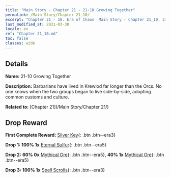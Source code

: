 ```yaml
---
title: "Main Story - Chapter 21 - 21-10 Growing Together"
permalink: /Main Story/Chapter 21_10/
excerpt: "Chapter 21 - 10. Era of Chaos  Main Story - Chapter 21_10. 21-10 Growing Together"
last_modified_at: 2021-03-30
locale: en
ref: "Chapter 21_10.md"
toc: false
classes: wide
---
```


## Details

 **Name:** 21-10 Growing Together

 **Description:** Barbarians have lived in Krewlod far longer than the Orcs. No one knows when the two groups began to live side-by-side, adopting common customs and culture.

 **Related to:** [Chapter 21](/Main Story/Chapter 21/)

## Drop Reward

 **First Complete Reward:** [Silver Key](/Items/con_693/){: .btn .btn--era3}

 **Drop 1:** **100% 1x** [Eternal Sulfur](/Items/mat_71/){: .btn .btn--era5}

 **Drop 2:** **60% 0x** [Mythical Ore](/Items/mat_61/){: .btn .btn--era5}, **40% 1x** [Mythical Ore](/Items/mat_61/){: .btn .btn--era5}

 **Drop 3:** **100% 1x** [Spell Scrolls](/Items/con_694/){: .btn .btn--era3}

